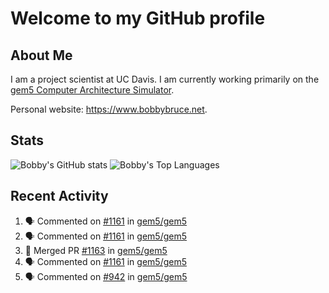 # Welcome to my GitHub profile

## About Me

I am a project scientist at UC Davis. I am currently working primarily on the [gem5 Computer Architecture Simulator](https://github.com/gem5).

Personal website: <https://www.bobbybruce.net>.

## Stats

![Bobby's GitHub stats](https://github-readme-stats.vercel.app/api?username=bobbyrbruce&show_icons=true&theme=responsive&include_all_commits=true&count_private=true&show=reviews&disable_animations=true)
![Bobby's Top Languages ](https://github-readme-stats.vercel.app/api/top-langs/?username=bobbyrbruce&layout=compact&theme=responsive&count_private=true&langs_count=10&disable_animations=true)

## Recent Activity

<!--START_SECTION:activity-->
1. 🗣 Commented on [#1161](https://github.com/gem5/gem5/pull/1161#issuecomment-2132059996) in [gem5/gem5](https://github.com/gem5/gem5)
2. 🗣 Commented on [#1161](https://github.com/gem5/gem5/pull/1161#issuecomment-2132045828) in [gem5/gem5](https://github.com/gem5/gem5)
3. 🎉 Merged PR [#1163](https://github.com/gem5/gem5/pull/1163) in [gem5/gem5](https://github.com/gem5/gem5)
4. 🗣 Commented on [#1161](https://github.com/gem5/gem5/pull/1161#issuecomment-2131646678) in [gem5/gem5](https://github.com/gem5/gem5)
5. 🗣 Commented on [#942](https://github.com/gem5/gem5/pull/942#issuecomment-2131484142) in [gem5/gem5](https://github.com/gem5/gem5)
<!--END_SECTION:activity-->
